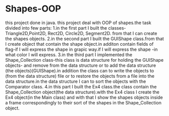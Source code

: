 # Shapes-OOP
this project done in java.
this project deal with OOP of shapes.the task divided into few parts:
1.in the first part I built the classes-Triangle2D,Point2D, Rect2D, Circle2D, Segment2D. from that I can create the shapes objects.
2.in the second part I built the GUIShape class.from that I create object that contain the shape object.in additon contain fields of
flag-if I will express the shape in grapic way.if I will express the shape -in what color I will express.
3.in the third part I implemented the Shape_Collection class-this class is data structure for holding the GUIShape objects-
and remove from the data structure or to add the data structure (the objects)(GUIShape).in addition the class can to write the objects to (from the data structure) file or to restore the objects from a file into the data structure.in the data structure I can to sort the objects with the Comparator class.
4.in this part I built the Ex4 class.the class contain the Shape_Collection object(the data structure).with the Ex4 class I create the Ex4 object(in the Main class) and with that I show the shapes objects inside a frame correspondingly to their sort of the shapes in the Shape_Collection object.
